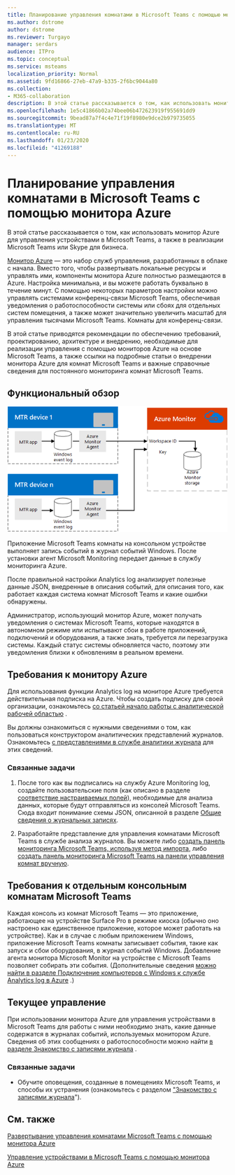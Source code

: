 ```yaml
---
title: Планирование управления комнатами в Microsoft Teams с помощью монитора Azure
ms.author: dstrome
author: dstrome
ms.reviewer: Turgayo
manager: serdars
audience: ITPro
ms.topic: conceptual
ms.service: msteams
localization_priority: Normal
ms.assetid: 9fd16866-27eb-47a9-b335-2f6bc9044a80
ms.collection:
- M365-collaboration
description: В этой статье рассказывается о том, как использовать монитор Azure для управления устройствами в Microsoft Teams, а также в реализации Skype для бизнеса или рабочих групп.
ms.openlocfilehash: 1e5c41866b02a74bee06b472623919f955691dd9
ms.sourcegitcommit: 9bead87a7f4c4e71f19f8980e9dce2b979735055
ms.translationtype: MT
ms.contentlocale: ru-RU
ms.lasthandoff: 01/23/2020
ms.locfileid: "41269188"
---
```

# <a name="plan-microsoft-teams-rooms-management-with-azure-monitor"></a>Планирование управления комнатами в Microsoft Teams с помощью монитора Azure
 
 В этой статье рассказывается о том, как использовать монитор Azure для управления устройствами в Microsoft Teams, а также в реализации Microsoft Teams или Skype для бизнеса.
  
[Монитор Azure](https://docs.microsoft.com/azure/azure-monitor/overview) — это набор служб управления, разработанных в облаке с начала. Вместо того, чтобы развертывать локальные ресурсы и управлять ими, компоненты монитора Azure полностью размещаются в Azure. Настройка минимальна, и вы можете работать буквально в течение минут. С помощью некоторых параметров настройки можно управлять системами конференц-связи Microsoft Teams, обеспечивая уведомления о работоспособности системы или сбоях для отдельных систем помещения, а также может значительно увеличить масштаб для управления тысячами Microsoft Teams. Комнаты для конференц-связи.
  
В этой статье приводятся рекомендации по обеспечению требований, проектированию, архитектуре и внедрению, необходимые для реализации управления с помощью мониторов Azure на основе Microsoft Teams, а также ссылки на подробные статьи о внедрении монитора Azure для комнат Microsoft Teams и важные справочные сведения для постоянного мониторинга комнат Microsoft Teams. 
  
## <a name="functional-overview"></a>Функциональный обзор

![Схема управления комнатами Microsoft Teams с помощью монитора Azure](../media/3f2ae1b8-61ea-4cd6-afb4-4bd75ccc746a.png)
  
Приложение Microsoft Teams комнаты на консольном устройстве выполняет запись событий в журнал событий Windows. После установки агент Microsoft Monitoring передает данные в службу мониторинга Azure. 
  
После правильной настройки Analytics log анализирует полезные данные JSON, внедренные в описания событий, для описания того, как работает каждая система комнат Microsoft Teams и какие ошибки обнаружены. 
  
Администратор, использующий монитор Azure, может получать уведомления о системах Microsoft Teams, которые находятся в автономном режиме или испытывают сбои в работе приложений, подключений и оборудования, а также знать, требуется ли перезагрузка системы. Каждый статус системы обновляется часто, поэтому эти уведомления близки к обновлениям в реальном времени.
  
## <a name="azure-monitor-requirements"></a>Требования к монитору Azure

Для использования функции Analytics log на мониторе Azure требуется действительная подписка на Azure. Чтобы создать подписку для своей организации, ознакомьтесь [со статьей начало работы с аналитической рабочей областью](https://docs.microsoft.com/azure/azure-monitor/learn/quick-create-workspace) .
  
Вы должны ознакомиться с нужными сведениями о том, как пользоваться конструктором аналитических представлений журналов. Ознакомьтесь [с представлениями в службе аналитики журнала](https://docs.microsoft.com/azure/azure-monitor/platform/view-designer) для этих сведений.
  
### <a name="related-tasks"></a>Связанные задачи

1. После того как вы подписались на службу Azure Monitoring log, создайте пользовательские поля (как описано в разделе [соответствие настраиваемых полей](azure-monitor-deploy.md#Custom_fields)), необходимые для анализа данных, которые будут отправляться из консолей Microsoft Teams. Сюда входит понимание схемы JSON, описанной в разделе [Общие сведения о журнальных записях](azure-monitor-manage.md#understand-the-log-entries).
    
2. Разработайте представление для управления комнатами Microsoft Teams в службе анализа журналов. Вы можете либо [создать панель мониторинга Microsoft Teams, используя метод импорта,](azure-monitor-deploy.md#create-a-microsoft-teams-rooms-dashboard-by-using-the-import-method) либо [создать панель мониторинга Microsoft Teams на панели управления комнат вручную](azure-monitor-deploy.md#create-a-microsoft-teams-rooms-dashboard-manually).
    
## <a name="individual-microsoft-teams-rooms-console-requirements"></a>Требования к отдельным консольным комнатам Microsoft Teams

Каждая консоль из комнат Microsoft Teams — это приложение, работающее на устройстве Surface Pro в режиме киоска (обычно оно настроено как единственное приложение, которое может работать на устройстве). Как и в случае с любым приложением Windows, приложение Microsoft Teams комнаты записывает события, такие как запуск и сбои оборудования, в журнал событий Windows. Добавление агента монитора Microsoft Monitor на устройстве с Microsoft Teams позволяет собирать эти события. (Дополнительные сведения [можно найти в разделе Подключение компьютеров с Windows к службе Analytics log в Azure](https://docs.microsoft.com/azure/azure-monitor/platform/agent-windows) .)
  
## <a name="ongoing-management"></a>Текущее управление

При использовании монитора Azure для управления устройствами в Microsoft Teams для работы с ними необходимо знать, какие данные содержатся в журналах событий, используемых монитором Azure. Сведения об этих сообщениях о работоспособности можно найти [в разделе Знакомство с записями журнала](azure-monitor-manage.md#understand-the-log-entries) .
  
### <a name="related-tasks"></a>Связанные задачи

- Обучите оповещения, созданные в помещениях Microsoft Teams, и способы их устранения (ознакомьтесь с разделом ["Знакомство с записями журнала](azure-monitor-manage.md#understand-the-log-entries)").
    
## <a name="see-also"></a>См. также

[Развертывание управления комнатами Microsoft Teams с помощью монитора Azure](azure-monitor-deploy.md)
  
[Управление устройствами в Microsoft Teams с помощью монитора Azure](azure-monitor-manage.md)